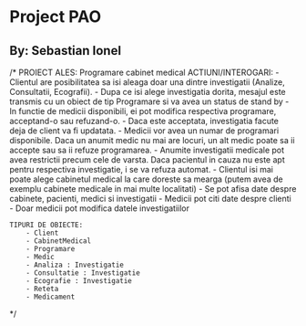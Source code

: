 # Project PAO
## By: Sebastian Ionel

/*
    PROIECT ALES: Programare cabinet medical
    ACTIUNI/INTEROGARI:
        - Clientul are posibilitatea sa isi aleaga doar una dintre investigatii (Analize, Consultatii, Ecografii).
        - Dupa ce isi alege investigatia dorita, mesajul este transmis cu un obiect de tip Programare si va avea un status de stand by
        - In functie de medicii disponibili, ei pot modifica respectiva programare, acceptand-o sau refuzand-o.
        - Daca este acceptata, investigatia facute deja de client va fi updatata.
        - Medicii vor avea un numar de programari disponibile. Daca un anumit medic nu mai are locuri, un alt medic poate sa ii accepte sau sa ii refuze programarea.
        - Anumite investigatii medicale pot avea restrictii precum cele de varsta. Daca pacientul in cauza nu este apt pentru respectiva investigatie, i se va refuza automat.
        - Clientul isi mai poate alege cabinetul medical la care doreste sa mearga (putem avea de exemplu cabinete medicale in mai multe localitati)
        - Se pot afisa date despre cabinete, pacienti, medici si investigatii
        - Medicii pot citi date despre clienti
        - Doar medicii pot modifica datele investigatiilor

    TIPURI DE OBIECTE:
        - Client
        - CabinetMedical
        - Programare
        - Medic
        - Analiza : Investigatie
        - Consultatie : Investigatie
        - Ecografie : Investigatie
        - Reteta
        - Medicament
 */
